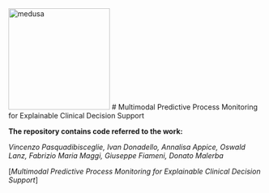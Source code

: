 
<img width="200" height="200" alt="medusa" src="https://github.com/user-attachments/assets/7f6f1a68-a566-41b9-a074-605342f220c6" />
# Multimodal Predictive Process Monitoring for Explainable Clinical Decision Support

**The repository contains code referred to the work:**

*Vincenzo Pasquadibisceglie, Ivan Donadello, Annalisa Appice, Oswald Lanz, Fabrizio Maria Maggi, Giuseppe Fiameni, Donato Malerba*


[*Multimodal Predictive Process Monitoring for Explainable Clinical Decision Support*]
